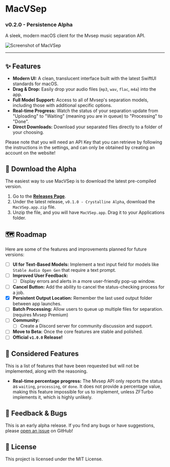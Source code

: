 # MacVSep
### v0.2.0 - Persistence Alpha

A sleek, modern macOS client for the Mvsep music separation API.

![Screenshot of MacVSep](https://i.imgur.com/7ioH5Ya.jpeg) 

---

## ✨ Features

*   **Modern UI:** A clean, translucent interface built with the latest SwiftUI standards for macOS.
*   **Drag & Drop:** Easily drop your audio files (`mp3`, `wav`, `flac`, `m4a`) into the app.
*   **Full Model Support:** Access to all of Mvsep's separation models, including those with additional specific options.
*   **Real-time Progress:** Watch the status of your separation update from "Uploading" to "Waiting" (meaning you are in queue) to "Processing" to "Done".
*   **Direct Downloads:** Download your separated files directly to a folder of your choosing.

Please note that you will need an API Key that you can retrieve by following the instructions in the settings, and can only be obtained by creating an account on the website!

## 🚀 Download the Alpha

The easiest way to use MacVSep is to download the latest pre-compiled version.

1.  Go to the [**Releases Page**](https://github.com/septcoco/macvsep/releases).
2.  Under the latest release, `v0.1.0 - Crystalline Alpha`, download the `MacVSep.app.zip` file.
3.  Unzip the file, and you will have `MacVSep.app`. Drag it to your Applications folder.

## 🗺️ Roadmap

Here are some of the features and improvements planned for future versions:

*   [ ] **UI for Text-Based Models:** Implement a text input field for models like `Stable Audio Open Gen` that require a text prompt.
*   [ ] **Improved User Feedback:**
    *   [ ] Display errors and alerts in a more user-friendly pop-up window.
*   [ ] **Cancel Button:** Add the ability to cancel the status-checking process for a job.
*   [x] **Persistent Output Location:** Remember the last used output folder between app launches.
*   [ ] **Batch Processing:** Allow users to queue up multiple files for separation. (requires Mvsep Premium)
*   [ ] **Community:**
   *   [ ] Create a Discord server for community discussion and support.
*   [ ] **Move to Beta:** Once the core features are stable and polished.
*   [ ] **Official `v1.0.0` Release!**

## 🤔 Considered Features

This is a list of features that have been requested but will not be implemented, along with the reasoning.

*   **Real-time percentage progress:** The Mvsep API only reports the status as `waiting`, `processing`, or `done`. It does not provide a percentage value, making this feature impossible for us to implement, unless ZFTurbo implements it, which is highly unlikely.

## 🐞 Feedback & Bugs

This is an early alpha release. If you find any bugs or have suggestions, please [open an issue](https://github.com/septcoco/macvsep/issues) on GitHub!

## 📄 License

This project is licensed under the MIT License.
